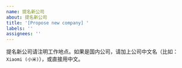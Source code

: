 ```yaml
---
name: 提名新公司
about: 提名新公司
title: '[Propose new company] '
labels: ''
assignees: ''
---
```


提名新公司请注明工作地点。如果是国内公司，请加上公司中文名（比如：`Xiaomi (小米)`），或直接用中文。
